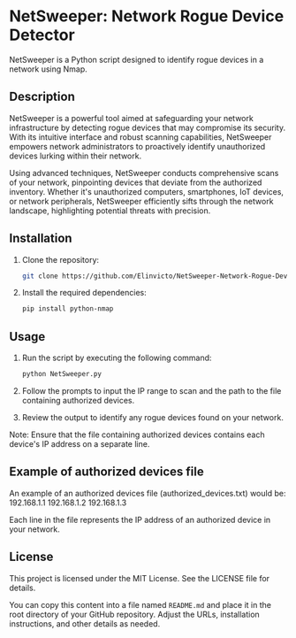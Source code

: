 # NetSweeper: Network Rogue Device Detector

NetSweeper is a Python script designed to identify rogue devices in a network using Nmap.

## Description

NetSweeper is a powerful tool aimed at safeguarding your network infrastructure by detecting rogue devices that may compromise its security. With its intuitive interface and robust scanning capabilities, NetSweeper empowers network administrators to proactively identify unauthorized devices lurking within their network.

Using advanced techniques, NetSweeper conducts comprehensive scans of your network, pinpointing devices that deviate from the authorized inventory. Whether it's unauthorized computers, smartphones, IoT devices, or network peripherals, NetSweeper efficiently sifts through the network landscape, highlighting potential threats with precision.

## Installation

1. Clone the repository:
   ```sh
   git clone https://github.com/Elinvicto/NetSweeper-Network-Rogue-Device-Detector.git

2. Install the required dependencies:
   ```sh
   pip install python-nmap

## Usage
 
1. Run the script by executing the following command:
   ```sh
   python NetSweeper.py

2. Follow the prompts to input the IP range to scan and the path to the file containing authorized devices.

3. Review the output to identify any rogue devices found on your network.

Note: Ensure that the file containing authorized devices contains each device's IP address on a separate line.

## Example of authorized devices file

An example of an authorized devices file (authorized_devices.txt) would be: 
   192.168.1.1
   192.168.1.2
   192.168.1.3

Each line in the file represents the IP address of an authorized device in your network.

## License

This project is licensed under the MIT License. See the LICENSE file for details.

You can copy this content into a file named `README.md` and place it in the root directory of your GitHub repository. Adjust the URLs, installation instructions, and other details as needed.
